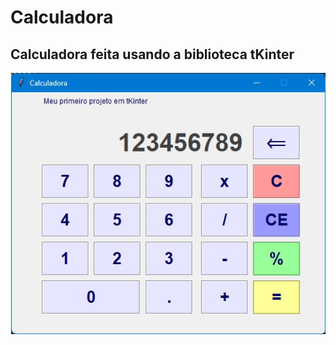 # Calculadora

## Calculadora feita usando a biblioteca tKinter

<img src="imagens/calculadora.jpg">

